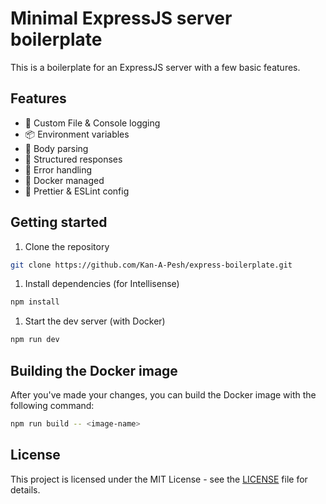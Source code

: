# Minimal ExpressJS server boilerplate

This is a boilerplate for an ExpressJS server with a few basic features.

## Features

-   📜 Custom File & Console logging
-   📦 Environment variables
-   📝 Body parsing
-   🚀 Structured responses
-   🛑 Error handling
-   🐳 Docker managed
-   🧼 Prettier & ESLint config

## Getting started

1. Clone the repository

```bash
git clone https://github.com/Kan-A-Pesh/express-boilerplate.git
```

1. Install dependencies (for Intellisense)

```bash
npm install
```

1. Start the dev server (with Docker)

```bash
npm run dev
```

## Building the Docker image

After you've made your changes, you can build the Docker image with the following command:

```bash
npm run build -- <image-name>
```

## License

This project is licensed under the MIT License - see the [LICENSE](LICENSE) file for details.
